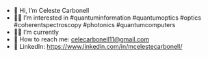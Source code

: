 - 👋 Hi, I’m Celeste Carbonell
- 👩‍🔬 I’m interested in #quantuminformation #quantumoptics #optics #coherentspectroscopy #photonics #quantumcomputers
- 👩‍💻 I’m currently 
- 📧 How to reach me: celecarbonell11@gmail.com
- 💼 LinkedIn: https://www.linkedin.com/in/mcelestecarbonell/
